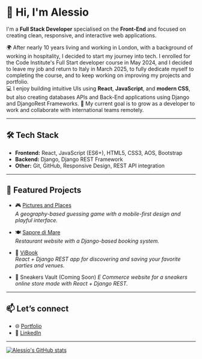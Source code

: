 # 👋 Hi, I'm Alessio

I'm a **Full Stack Developer** specialised on the **Front-End** and focused on creating clean, responsive, and interactive web applications.

🌍 After nearly 10 years living and working in London, with a background of working in hospitality, I decided to start my journey into tech. I enrolled for the Code Institute's Full Start developer course in May 2024, and I decided to leave my job and return to Italy in March 2025, to fully dedicate myself to completing the course, and to keep working on improving my projects and portfolio.  
💻 I enjoy building intuitive UIs using **React**, **JavaScript**, and **modern CSS**, but also creating databases APIs and Back-End applications using Django and DjangoRest Frameworks. 
🎯 My current goal is to grow as a developer to work and collaborate with international teams remotely.

---

## 🛠 Tech Stack

- **Frontend:** React, JavaScript (ES6+), HTML5, CSS3, AOS, Bootstrap
- **Backend:** Django, Django REST Framework
- **Other:** Git, GitHub, Responsive Design, REST API integration

---

## 📌 Featured Projects

- 🎮 [Pictures and Places](https://alelodato.github.io/Pictures-and-Places/)  
  *A geography-based guessing game with a mobile-first design and playful interface.*

- 🍽️ [Sapore di Mare](https://sapore-di-mare-0503ed908911.herokuapp.com/)  
  *Restaurant website with a Django-based booking system.*

- 🪩 [ViBook](https://vibook-557c0bb75197.herokuapp.com/)  
  *React + Django REST app for discovering and saving your favorite parties and venues.*

- 👟 Sneakers Vault (Coming Soon)
  *E Commerce website for a sneakers online store made with React + Django REST.*

---

## 📫 Let’s connect

- 🌐 [Portfolio](https://www.alessiolodato.dev/)
- 💼 [LinkedIn](http://linkedin.com/in/alessio-lodato-0541411b8)

---
[![Alessio's GitHub stats](https://github-readme-stats.vercel.app/api?username=alelodato)](https://github.com/alelodato-readme-stats)

